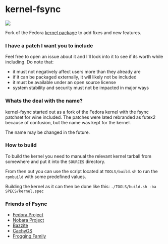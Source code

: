 
# kernel-fsync

![](https://copr.fedorainfracloud.org/coprs/sentry/kernel-fsync/package/kernel/status_image/last_build.png)

Fork of the Fedora [kernel package](https://src.fedoraproject.org/rpms/kernel) to add fixes and new features.


### I have a patch I want you to include

Feel free to open an issue about it and I'll look into it to see if its worth while including.
Do note that:    
- it must not negatively affect users more than they already are
- if it can be packaged externally, it will likely not be included
- it must be available under an open source license
- system stability and security must not be impacted in major ways


### Whats the deal with the name?

kernel-fsync started out as a fork of the Fedora kernel with the fsync patchset for wine included.
The patches were lated rebranded as futex2 because of confusion, but  the name was kept for the kernel.

The name may be changed in the future.

### How to build
To build the kernel you need to manual the relevant kernel tarball from somewhere and put it into the `SOURCES` directory.

From then out you can use the script located at `TOOLS/build.sh` to run the `rpmbuild` with some predefined values.

Building the kernel as it can then be done like this:
`./TOOLS/build.sh -ba SPECS/kernel.spec`

### Friends of Fsync
- [Fedora Project](https://fedoraproject.org)
- [Nobara Project](https://nobaraproject.org/)
- [Bazzite](https://bazzite.gg/)
- [CachyOS](https://cachyos.org/)
- [Frogging Family](https://github.com/Frogging-Family)
